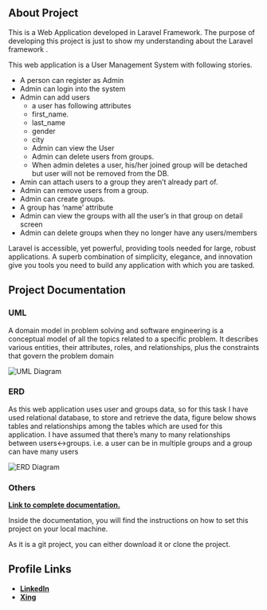 
## About Project


This is a Web Application developed in Laravel Framework. The purpose of developing this project is just to show my understanding about the Laravel framework .

This web application is a User Management System with following stories.

- A person can register as Admin
- 	Admin can login into the system
- 	Admin can add users  
	- a user has following attributes 
	- first_name.
	- last_name
	- gender
	- city
	- Admin can view the User
	- Admin can delete users from groups.
	- When admin deletes a user, his/her joined group will be detached but user will not be removed from the DB.
- 	Amin can attach users to a group they aren’t already part of.
- 	Admin can remove users from a group.
- 	Admin can create groups.
- 	A group has ‘name’ attribute
- 	Admin can view the groups with all the user’s in that group on detail screen
- 	Admin can delete groups when they no longer have any users/members


Laravel is accessible, yet powerful, providing tools needed for large, robust applications. A superb combination of simplicity, elegance, and innovation give you tools you need to build any application with which you are tasked.

## Project Documentation

### UML
A domain model in problem solving and software engineering is a conceptual model of all the topics related to a specific problem. It describes various entities, their attributes, roles, and relationships, plus the constraints that govern the problem domain

![UML Diagram](https://github.com/mobeendev/UMS/blob/master/public/assets/UMS_ERD.jpg)

### ERD
As this web application uses user and groups data, so for this task I have used relational database, to store and retrieve the data, figure below shows tables and relationships among the tables which are used for this application. 
I have assumed that there’s many to many relationships between users<->groups. i.e. a user can be in multiple groups and a group can have many users

![ERD Diagram](https://github.com/mobeendev/UMS/blob/master/public/assets/UMS_ERD.jpg)


### Others
**[Link to complete documentation.](https://github.com/mobeendev/UMS/blob/master/public/assets/UMS%20Doc.pdf)**

Inside the documentation, you will find the instructions on how to set this project on your local machine.

As it is a git project, you can either download it or clone the project.


## Profile Links

- **[LinkedIn](https://www.linkedin.com/in/mobeendev)**
- **[Xing](https://www.xing.com/profile/abdul_mobeen3)**

